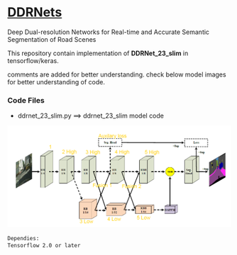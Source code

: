 # [DDRNets](https://arxiv.org/pdf/2101.06085.pdf)
Deep Dual-resolution Networks for Real-time and Accurate Semantic Segmentation of Road Scenes

This repository contain implementation of **DDRNet_23_slim** in tensorflow/keras.

comments are added for better understanding. check below model images for better understanding of code.

### Code Files
* ddrnet_23_slim.py ==> ddrnet_23_slim model code

![alt text](https://github.com/hamidriasat/DDRNets/blob/main/images/architecture.PNG)


```
Dependies:
Tensorflow 2.0 or later
```
